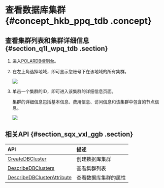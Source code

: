 # 查看数据库集群 {#concept_hkb_ppq_tdb .concept}

## 查看集群列表和集群详细信息 {#section_q1l_wpq_tdb .section}

1.  进入[POLARDB控制台](https://polardb.console.aliyun.com/)。
2.  在左上角选择地域，即可显示您账号下在该地域的所有集群。

    ![](http://static-aliyun-doc.oss-cn-hangzhou.aliyuncs.com/assets/img/3029/15574753382097_zh-CN.png)

3.  单击一个集群的ID，即可进入该集群的详细信息页面。

    集群的详细信息包括基本信息、费用信息、访问信息和该集群中包含的节点信息。

    ![](http://static-aliyun-doc.oss-cn-hangzhou.aliyuncs.com/assets/img/217595/155747533846981_zh-CN.png)


## 相关API {#section_sqx_vxl_ggb .section}

|API|描述|
|:--|:-|
|[CreateDBCluster](../cn.zh-CN/API参考/集群管理/CreateDBCluster.md#)|创建数据库集群|
|[DescribeDBClusters](../cn.zh-CN/API参考/集群管理/DescribeDBClusters.md#)|查看集群列表|
|[DescribeDBClusterAttribute](../cn.zh-CN/API参考/集群管理/DescribeDBClusterAttribute.md#)|查看数据库集群的属性|


